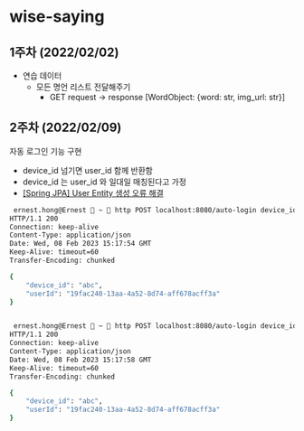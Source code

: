 # wise-saying

## 1주차 (2022/02/02)
- 연습 데이터
    - 모든 명언 리스트 전달해주기
        - GET request → response [WordObject: {word: str, img_url: str}]

## 2주차 (2022/02/09)

자동 로그인 기능 구현

- device_id 넘기면 user_id 함께 반환함
- device_id 는 user_id 와 일대일 매칭된다고 가정
- [[Spring JPA] User Entity 생성 오류 해결](https://velog.io/@cozzin/Spring-JPA-User-Entity-%EC%83%9D%EC%84%B1-%EC%98%A4%EB%A5%98-%ED%95%B4%EA%B2%B0)

```bash
 ernest.hong@Ernest  ~  http POST localhost:8080/auto-login device_id=abc
HTTP/1.1 200
Connection: keep-alive
Content-Type: application/json
Date: Wed, 08 Feb 2023 15:17:54 GMT
Keep-Alive: timeout=60
Transfer-Encoding: chunked

{
    "device_id": "abc",
    "userId": "19fac240-13aa-4a52-8d74-aff678acff3a"
}


 ernest.hong@Ernest  ~  http POST localhost:8080/auto-login device_id=abc
HTTP/1.1 200
Connection: keep-alive
Content-Type: application/json
Date: Wed, 08 Feb 2023 15:17:58 GMT
Keep-Alive: timeout=60
Transfer-Encoding: chunked

{
    "device_id": "abc",
    "userId": "19fac240-13aa-4a52-8d74-aff678acff3a"
}
```
